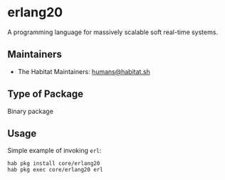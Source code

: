 # erlang20

A programming language for massively scalable soft real-time systems.

## Maintainers

* The Habitat Maintainers: <humans@habitat.sh>

## Type of Package

Binary package

## Usage

Simple example of invoking `erl`:

```
hab pkg install core/erlang20
hab pkg exec core/erlang20 erl
```
